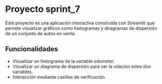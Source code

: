 # Proyecto sprint_7
Este proyecto es una aplicación interactiva construida con Streamlit que permite visualizar gráficos como histogramas y diragramas de dispersión de un conjunto de autos en venta.

## Funcionalidades 

- Visualizar un histograma de la variable odometer.
- Visualizar un diagrama de dispersión para ver la relación entre dos variables.
- Interacción mediante casillas de verificación.